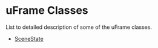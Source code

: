 # uFrame Classes

List to detailed description of some of the uFrame classes.

* [SceneState](scenestate.md)
